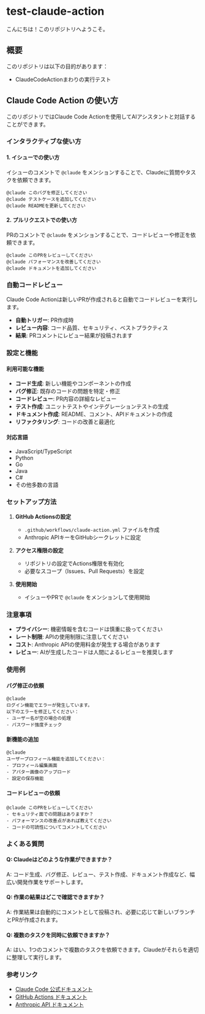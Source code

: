# test-claude-action

こんにちは！このリポジトリへようこそ。

## 概要

このリポジトリは以下の目的があります：

- ClaudeCodeActionまわりの実行テスト

## Claude Code Action の使い方

このリポジトリではClaude Code Actionを使用してAIアシスタントと対話することができます。

### インタラクティブな使い方

#### 1. イシューでの使い方
イシューのコメントで `@claude` をメンションすることで、Claudeに質問やタスクを依頼できます。

```
@claude このバグを修正してください
@claude テストケースを追加してください
@claude READMEを更新してください
```

#### 2. プルリクエストでの使い方
PRのコメントで `@claude` をメンションすることで、コードレビューや修正を依頼できます。

```
@claude このPRをレビューしてください
@claude パフォーマンスを改善してください
@claude ドキュメントを追加してください
```

### 自動コードレビュー

Claude Code Actionは新しいPRが作成されると自動でコードレビューを実行します。

- **自動トリガー**: PR作成時
- **レビュー内容**: コード品質、セキュリティ、ベストプラクティス
- **結果**: PRコメントにレビュー結果が投稿されます

### 設定と機能

#### 利用可能な機能
- **コード生成**: 新しい機能やコンポーネントの作成
- **バグ修正**: 既存のコードの問題を特定・修正
- **コードレビュー**: PR内容の詳細なレビュー
- **テスト作成**: ユニットテストやインテグレーションテストの生成
- **ドキュメント作成**: README、コメント、APIドキュメントの作成
- **リファクタリング**: コードの改善と最適化

#### 対応言語
- JavaScript/TypeScript
- Python
- Go
- Java
- C#
- その他多数の言語

### セットアップ方法

1. **GitHub Actionsの設定**
   - `.github/workflows/claude-action.yml` ファイルを作成
   - Anthropic APIキーをGitHubシークレットに設定

2. **アクセス権限の設定**
   - リポジトリの設定でActions権限を有効化
   - 必要なスコープ（Issues、Pull Requests）を設定

3. **使用開始**
   - イシューやPRで `@claude` をメンションして使用開始

### 注意事項

- **プライバシー**: 機密情報を含むコードは慎重に扱ってください
- **レート制限**: APIの使用制限に注意してください
- **コスト**: Anthropic APIの使用料金が発生する場合があります
- **レビュー**: AIが生成したコードは人間によるレビューを推奨します

### 使用例

#### バグ修正の依頼
```
@claude 
ログイン機能でエラーが発生しています。
以下のエラーを修正してください：
- ユーザー名が空の場合の処理
- パスワード強度チェック
```

#### 新機能の追加
```
@claude
ユーザープロフィール機能を追加してください：
- プロフィール編集画面
- アバター画像のアップロード
- 設定の保存機能
```

#### コードレビューの依頼
```
@claude このPRをレビューしてください
- セキュリティ面での問題はありますか？
- パフォーマンスの改善点があれば教えてください
- コードの可読性についてコメントしてください
```

### よくある質問

#### Q: Claudeはどのような作業ができますか？
A: コード生成、バグ修正、レビュー、テスト作成、ドキュメント作成など、幅広い開発作業をサポートします。

#### Q: 作業の結果はどこで確認できますか？
A: 作業結果は自動的にコメントとして投稿され、必要に応じて新しいブランチとPRが作成されます。

#### Q: 複数のタスクを同時に依頼できますか？
A: はい、1つのコメントで複数のタスクを依頼できます。Claudeがそれらを適切に整理して実行します。

### 参考リンク

- [Claude Code 公式ドキュメント](https://docs.anthropic.com/en/docs/claude-code)
- [GitHub Actions ドキュメント](https://docs.github.com/en/actions)
- [Anthropic API ドキュメント](https://docs.anthropic.com/)